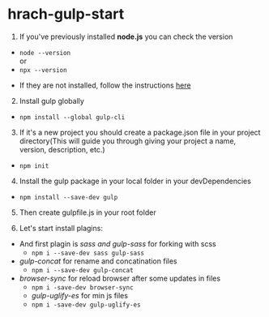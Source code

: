 # hrach-gulp-start

1. If you've previously installed <b>node.js</b> you can check the version

<ul>
  <li><code>node --version</code></li>
  or
  <li><code>npx --version</code></li>
</ul>

- If they are not installed, follow the instructions <a href="https://nodejs.org/en/">here</a>

2. Install gulp globally

- <code>npm install --global gulp-cli</code>

3. If it's a new project you should create a package.json file in your project directory(This will guide you through giving your project a name, version, description, etc.)

- <code>npm init</code>

4. Install the gulp package in your local folder in your devDependencies

- <code>npm install --save-dev gulp</code>

5. Then create gulpfile.js in your root folder

6. Let's start install plagins:

- And first plagin is _*sass and gulp-sass*_ for forking with scss
  - `npm i --save-dev sass gulp-sass`
- _*gulp-concat*_ for rename and concatination files
  - `npm i --save-dev gulp-concat`
- _*browser-sync*_ for reload browser after some updates in files
  - `npm i -save-dev browser-sync`
  - _*gulp-uglify-es*_ for min js files
  - `npm i -save-dev gulp-uglify-es`
